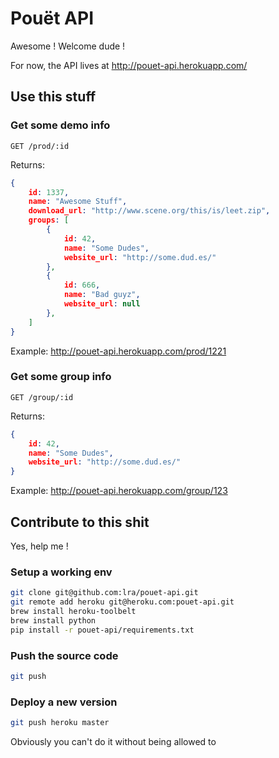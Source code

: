 # Pouët API

Awesome ! Welcome dude !

For now, the API lives at http://pouet-api.herokuapp.com/

## Use this stuff

### Get some demo info

`GET /prod/:id`

Returns:

```json
{
    id: 1337,
    name: "Awesome Stuff",
    download_url: "http://www.scene.org/this/is/leet.zip",
    groups: [
        {
            id: 42,
            name: "Some Dudes",
            website_url: "http://some.dud.es/"
        },
        {
            id: 666,
            name: "Bad guyz",
            website_url: null
        },
    ]
}
```

Example: http://pouet-api.herokuapp.com/prod/1221

### Get some group info

`GET /group/:id`

Returns:

```json
{
    id: 42,
    name: "Some Dudes",
    website_url: "http://some.dud.es/"
}
```

Example: http://pouet-api.herokuapp.com/group/123

## Contribute to this shit

Yes, help me !

### Setup a working env

```bash
git clone git@github.com:lra/pouet-api.git
git remote add heroku git@heroku.com:pouet-api.git
brew install heroku-toolbelt
brew install python
pip install -r pouet-api/requirements.txt
```

### Push the source code

```bash
git push
```

### Deploy a new version

```bash
git push heroku master
```

Obviously you can't do it without being allowed to
